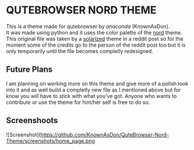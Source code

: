 QUTEBROWSER NORD THEME
===

This is a theme made for qutebrowser by *anaconda* (KnownAsDon).<br>
It was made using python and it uses the color palette of the
[nord](https://github.com/arcticicestudio/nord) theme.<br>
This original file was taken by a
[solarized](https://www.reddit.com/r/qutebrowser/comments/77eqiq/solarized_or_base16_color_theme_for_qutebrowser/)
theme in a reddit post so for the moment some of the credits go to the person of
the reddit post too but it is only temporarily until the file becomes completly
redesigned.

Future Plans
---
I am planning on working more on this theme and give more of a polish look
into it and as well build a completly new file as I mentioned above but for know
you will have to stick with what you've got. Anyone who wants to contribute or
use the theme for him/her self is free to do so.

Screenshoots
---
![Screenshot](https://github.com/KnownAsDon/QuteBrowser-Nord-Theme/screenshots/home_page.png
